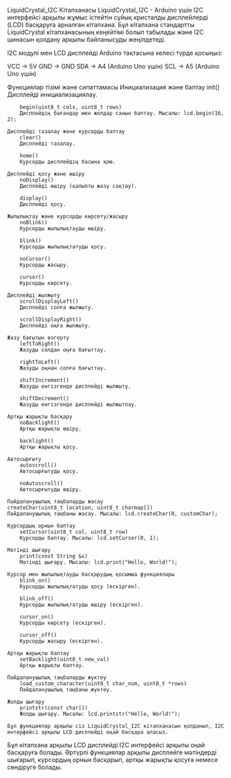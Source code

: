LiquidCrystal_I2C Кітапханасы
LiquidCrystal_I2C - Arduino үшін I2C интерфейсі арқылы жұмыс істейтін сұйық кристалды дисплейлерді (LCD) басқаруға арналған кітапхана. Бұл кітапхана стандартты LiquidCrystal кітапханасының кеңейтімі болып табылады және I2C шинасын қолдану арқылы байланысуды жеңілдетеді.

I2C модулі мен LCD дисплейді Arduino тақтасына келесі түрде қосыңыз:

VCC -> 5V
GND -> GND
SDA -> A4 (Arduino Uno үшін)
SCL -> A5 (Arduino Uno үшін)

Функциялар тізімі және сипаттамасы
	Инициализация және баптау
		init()
		Дисплейді инициализациялау.

		begin(uint8_t cols, uint8_t rows)
		Дисплейдің бағандар мен жолдар санын баптау. Мысалы: lcd.begin(16, 2);

	Дисплейді тазалау және курсорды баптау
		clear()
		Дисплейді тазалау.

		home()
		Курсорды дисплейдің басына қою.

	Дисплейді қосу және өшіру
		noDisplay()
		Дисплейді өшіру (қалыпты жазу сақтау).

		display()
		Дисплейді қосу.

	Жыпылықтау және курсорды көрсету/жасыру
		noBlink()
		Курсорды жыпылықтауды өшіру.

		blink()
		Курсорды жыпылықтатуды қосу.

		noCursor()
		Курсорды жасыру.

		cursor()
		Курсорды көрсету.

	Дисплейді жылжыту
		scrollDisplayLeft()
		Дисплейді солға жылжыту.

		scrollDisplayRight()
		Дисплейді оңға жылжыту.

	Жазу бағытын өзгерту
		leftToRight()
		Жазуды солдан оңға бағыттау.

		rightToLeft()
		Жазуды оңнан солға бағыттау.

		shiftIncrement()
		Жазуды енгізгенде дисплейді жылжыту.

		shiftDecrement()
		Жазуды енгізгенде дисплейді жылжытпау.

	Артқы жарықты басқару
		noBacklight()
		Артқы жарықты өшіру.

		backlight()
		Артқы жарықты қосу.

	Автосырғыту
		autoscroll()
		Автосырғытуды қосу.

		noAutoscroll()
		Автосырғытуды өшіру.

	Пайдаланушылық таңбаларды жасау
	createChar(uint8_t location, uint8_t charmap[])
	Пайдаланушылық таңбаны жасау. Мысалы: lcd.createChar(0, customChar);

	Курсордың орнын баптау
		setCursor(uint8_t col, uint8_t row)
		Курсорды баптау. Мысалы: lcd.setCursor(0, 1);

	Мәтінді шығару
		print(const String &s)
		Мәтінді шығару. Мысалы: lcd.print("Hello, World!");

	Курсор мен жыпылықтауды басқарудың қосымша функциялары
		blink_on()
		Курсорды жыпылықтатуды қосу (ескірген).

		blink_off()
		Курсорды жыпылықтатуды өшіру (ескірген).

		cursor_on()
		Курсорды көрсету (ескірген).

		cursor_off()
		Курсорды жасыру (ескірген).

	Артқы жарықты баптау
		setBacklight(uint8_t new_val)
		Артқы жарықты баптау.

	Пайдаланушылық таңбаларды жүктеу
		load_custom_character(uint8_t char_num, uint8_t *rows)
		Пайдаланушылық таңбаны жүктеу.

	Жолды шығару
		printstr(const char[])
		Жолды шығару. Мысалы: lcd.printstr("Hello, World!");

	Бұл функциялар арқылы сіз LiquidCrystal_I2C кітапханасын қолданып, I2C интерфейсі арқылы LCD дисплейді оңай басқара аласыз.

Бұл кітапхана арқылы LCD дисплейді I2C интерфейсі арқылы оңай басқаруға болады. Әртүрлі функциялар арқылы дисплейге мәтіндерді шығарып, курсордың орнын басқарып, артқы жарықты қосуға немесе сөндіруге болады.